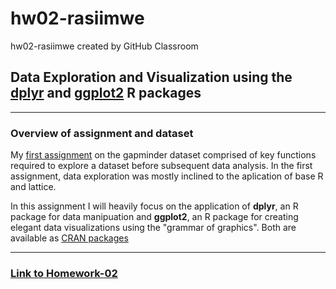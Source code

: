# hw02-rasiimwe
hw02-rasiimwe created by GitHub Classroom



## Data Exploration and Visualization using the [dplyr](https://cran.r-project.org/web/packages/dplyr/dplyr.pdf) and [ggplot2](https://cran.r-project.org/web/packages/ggplot2/ggplot2.pdf) R packages

---

### Overview of assignment and dataset

My [first assignment](https://github.com/STAT545-UBC-students/hw01-rasiimwe/blob/master/hw01_gapminder.md) on the gapminder dataset comprised of key functions required to explore a dataset before subsequent data analysis. In the first assignment, data exploration was mostly inclined to the aplication of base R and lattice. 

In this assignment I will heavily focus on the application of **dplyr**, an R package for data manipuation and **ggplot2**, an R package for creating elegant data visualizations using the "grammar of graphics". Both are available as [CRAN packages](https://cran.r-project.org/web/packages/available_packages_by_name.html)

---

### [Link to Homework-02](https://github.com/STAT545-UBC-students/hw02-rasiimwe/blob/master/hw02.md)
